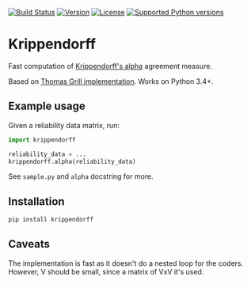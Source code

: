 [![Build Status](https://travis-ci.com/pln-fing-udelar/fast-krippendorff.svg?branch=master)](https://travis-ci.com/pln-fing-udelar/fast-krippendorff)
[![Version](https://img.shields.io/pypi/v/krippendorff.svg)](https://pypi.python.org/pypi/krippendorff)
[![License](https://img.shields.io/pypi/l/krippendorff.svg)](https://pypi.python.org/pypi/krippendorff)
[![Supported Python versions](https://img.shields.io/pypi/pyversions/krippendorff.svg)](https://pypi.python.org/pypi/krippendorff)

# Krippendorff

Fast computation of [Krippendorff's alpha](https://en.wikipedia.org/wiki/Krippendorff%27s_alpha) agreement measure.

Based on [Thomas Grill implementation](https://github.com/grrrr/krippendorff-alpha). Works on Python 3.4+.

## Example usage

Given a reliability data matrix, run:

```python
import krippendorff

reliability_data = ...
krippendorff.alpha(reliability_data)
```

See `sample.py` and `alpha` docstring for more.

## Installation

```bash
pip install krippendorff
```

## Caveats

The implementation is fast as it doesn't do a nested loop for the coders. However, V should be small, since a matrix of VxV it's used.
